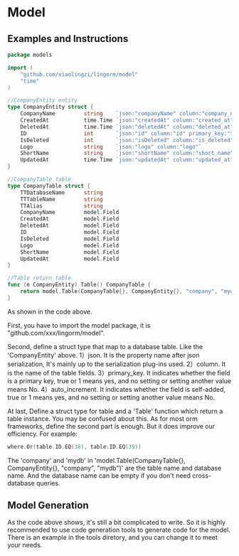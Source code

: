 # Model

## Examples and Instructions

``` go
package models

import (
    "github.com/xiaolingzi/lingorm/model"
    "time"
)

//CompanyEntity entity
type CompanyEntity struct {
    CompanyName         string    `json:"companyName" column:"company_name"`
    CreatedAt           time.Time `json:"createdAt" column:"created_at"`
    DeletedAt           time.Time `json:"deletedAt" column:"deleted_at"`
    ID                  int       `json:"id" column:"id" primary_key:"true" auto_increment:"true"`
    IsDeleted           int       `json:"isDeleted" column:"is_deleted"`
    Logo                string    `json:"logo" column:"logo"`
    ShortName           string    `json:"shortName" column:"short_name"`
    UpdatedAt           time.Time `json:"updatedAt" column:"updated_at"`
}

//CompanyTable table
type CompanyTable struct {
    TTDatabaseName      string
    TTTableName         string
    TTAlias             string
    CompanyName         model.Field
    CreatedAt           model.Field
    DeletedAt           model.Field
    ID                  model.Field
    IsDeleted           model.Field
    Logo                model.Field
    ShortName           model.Field
    UpdatedAt           model.Field
}

//Table return table
func (e CompanyEntity) Table() CompanyTable {
    return model.Table(CompanyTable{}, CompanyEntity{}, "company", "mydb").(CompanyTable)
}
```

As shown in the code above.

First, you have to import the model package, it is "github.com/xxx/lingorm/model".

Second, define a struct type that map to a database table. Like the 'CompanyEntity' above.
1）json. It is the property name after json serialization, It's mainly up to the serialization plug-ins used.
2）column. It is the name of the table fields.
3）primary_key. It indicates whether the field is a primary key, true or 1 means yes, and no setting or setting another value means No.
4）auto_increment. It indicates whether the field is self-added, true or 1 means yes, and no setting or setting another value means No.

At last, Define a struct type for table and a 'Table' function which return a table instance. You may be confused about this. As for most orm frameworks, define the second part is enough. But it does improve our efficiency. For example:

```go
where.Or(table.ID.EQ(38), table.ID.EQ(39))
```

The 'company' and 'mydb' in 'model.Table(CompanyTable{}, CompanyEntity{}, "company", "mydb")' are the table name and database name. And the database name can be empty if you don't need cross-database queries.

## Model Generation

As the code above shows, it's still a bit complicated to write. So it is highly recommended to use code generation tools to generate code for the model. There is an example in the tools diretory, and you can change it to meet your needs.
